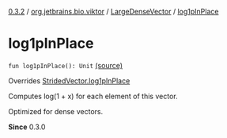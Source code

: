 [0.3.2](../../index.md) / [org.jetbrains.bio.viktor](../index.md) / [LargeDenseVector](index.md) / [log1pInPlace](.)

# log1pInPlace

`fun log1pInPlace(): Unit` [(source)](https://github.com/JetBrains-Research/viktor/blob/0.3.2/src/main/kotlin/org/jetbrains/bio/viktor/DenseVector.kt#L95)

Overrides [StridedVector.log1pInPlace](../-strided-vector/log1p-in-place.md)

Computes log(1 + x) for each element of this vector.

Optimized for dense vectors.

**Since**
0.3.0

